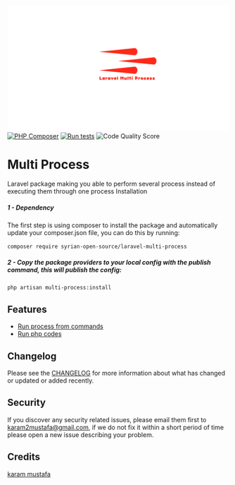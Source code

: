 ![logo](assets/logo.png)
[![PHP Composer](https://github.com/syrian-open-source/laravel-multi-process/actions/workflows/php.yml/badge.svg)](https://github.com/syrian-open-source/laravel-multi-process/actions/workflows/php.yml)
[![Run tests](https://github.com/syrian-open-source/laravel-multi-process/actions/workflows/tests.yml/badge.svg)](https://github.com/syrian-open-source/laravel-multi-process/actions/workflows/tests.yml)
![Code Quality Score](https://api.codiga.io/project/30511/score/svg)
    
# Multi Process

Laravel package making you able to perform several process instead of executing them through one process
Installation

##### 1 - Dependency
The first step is using composer to install the package and automatically update your composer.json file, you can do this by running:

```shell
composer require syrian-open-source/laravel-multi-process
```
##### 2 - Copy the package providers to your local config with the publish command, this will publish the config:
```shell
php artisan multi-process:install
```

Features
-----------
- [Run process from commands](https://github.com/syrian-open-source/laravel-multi-process/blob/main/docs/commands.md)
- [Run php codes](https://github.com/syrian-open-source/laravel-multi-process/blob/main/docs/php.md)


Changelog
---------
Please see the [CHANGELOG](https://github.com/syrian-open-source/laravel-multi-process/blob/master/CHANGELOG.md) for more information about what has changed or updated or added recently.

Security
--------
If you discover any security related issues, please email them first to karam2mustafa@gmail.com, 
if we do not fix it within a short period of time please open a new issue describing your problem. 

Credits
-------
[karam mustafa](https://www.linkedin.com/in/karam2mustafa)
